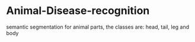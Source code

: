 # Animal-Disease-recognition
semantic segmentation for animal parts, the classes are: head, tail, leg and body
